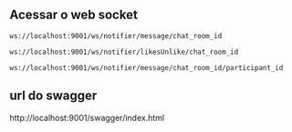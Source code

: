 ## Acessar o web socket

```
ws://localhost:9001/ws/notifier/message/chat_room_id

ws://localhost:9001/ws/notifier/likesUnlike/chat_room_id

ws://localhost:9001/ws/notifier/message/chat_room_id/participant_id
```

## url do swagger

http://localhost:9001/swagger/index.html
